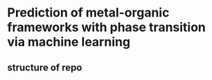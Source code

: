 # Prediction of metal-organic frameworks with phase transition via machine learning

## structure of repo
